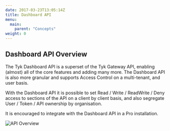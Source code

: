 ```yaml
---
date: 2017-03-23T13:05:14Z
title: Dashboard API
menu:
  main:
    parent: "Concepts"
weight: 0 
---
```


## Dashboard API Overview

The Tyk Dashboard API is a superset of the Tyk Gateway API, enabling (almost) all of the core features and adding many more. The Dashboard API is also more granular and supports Access Control on a multi-tenant, and user basis.

With the Dashboard API it is possible to set Read / Write / ReadWrite / Deny access to sections of the API on a client by client basis, and also segregate User / Token / API ownership by organisation.

It is encouraged to integrate with the Dashboard API in a Pro installation.

![API Overview][1]

[1]: /img/gatewayDashboardDiff.png